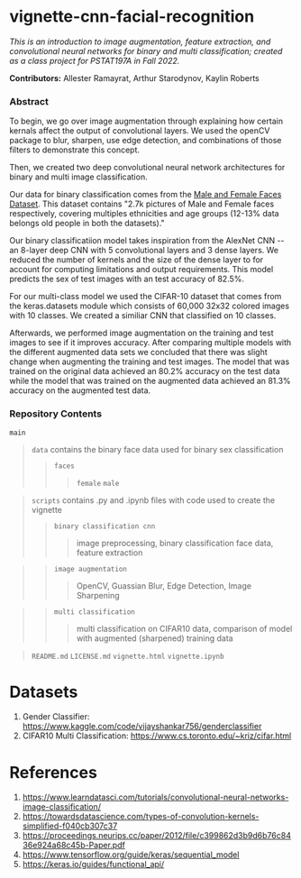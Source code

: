 # vignette-cnn-facial-recognition

*This is an introduction to image augmentation, feature extraction, and convolutional neural networks for  binary and multi classification; created as a class project for PSTAT197A in Fall 2022.*

**Contributors:** Allester Ramayrat, Arthur Starodynov, Kaylin Roberts

### Abstract

To begin, we go over image augmentation through explaining how certain kernals affect the output of convolutional layers. We used the openCV package to blur, sharpen, use edge detection, and combinations of those filters to demonstrate this concept.

Then, we created two deep convolutional neural network architectures for binary and multi image classification. 

Our data for binary classification comes from the [Male and Female Faces Dataset](https://www.kaggle.com/datasets/ashwingupta3012/male-and-female-faces-dataset). This dataset contains "2.7k pictures of Male and Female faces respectively, covering multiples ethnicities and age groups (12-13% data belongs old people in both the datasets)."

Our binary classificatiion model takes inspiration from the AlexNet CNN -- an 8-layer deep CNN with 5 convolutional layers and 3 dense layers. We reduced the number of kernels and the size of the dense layer to for account for computing limitations and output requirements. This model predicts the sex of test images with an test accuracy of 82.5%.
 
For our multi-class model we used the CIFAR-10 dataset that comes from the keras.datasets module which consists of 60,000 32x32 colored images with 10 classes. We created a similiar CNN that classified on 10 classes. 

Afterwards, we performed image augmentation on the training and test images to see if it improves accuracy. After comparing multiple models with the different augmented data sets we concluded that there was slight  change when augmenting the training and test images. The model that was trained on the original data achieved an 80.2% accuracy on the test data while the model that was trained on the augmented data achieved an 81.3% accuracy on the augmented test data. 

### Repository Contents
`main`
> `data` contains the binary face data used for binary sex classification
>> `faces` 
>>> `female`
>>> `male`

> `scripts` contains .py and .ipynb files with code used to create the vignette
>> `binary classification cnn`
>>> image preprocessing, binary classification face data, feature extraction

>> `image augmentation`
>>> OpenCV, Guassian Blur, Edge Detection, Image Sharpening

>> `multi classification`
>>> multi classification on CIFAR10 data, comparison of model with augmented (sharpened) training data

> `README.md`
> `LICENSE.md`
> `vignette.html`
> `vignette.ipynb` 

# Datasets

1. Gender Classifier: https://www.kaggle.com/code/vijayshankar756/genderclassifier
2. CIFAR10 Multi Classification: https://www.cs.toronto.edu/~kriz/cifar.html

# References
1. https://www.learndatasci.com/tutorials/convolutional-neural-networks-image-classification/
2. https://towardsdatascience.com/types-of-convolution-kernels-simplified-f040cb307c37
3. https://proceedings.neurips.cc/paper/2012/file/c399862d3b9d6b76c8436e924a68c45b-Paper.pdf
4. https://www.tensorflow.org/guide/keras/sequential_model
5. https://keras.io/guides/functional_api/
